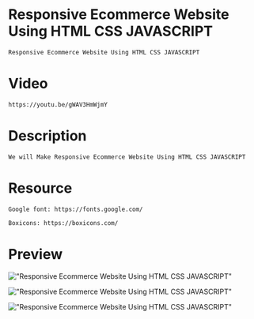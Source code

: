 # Responsive Ecommerce Website Using HTML CSS JAVASCRIPT

    Responsive Ecommerce Website Using HTML CSS JAVASCRIPT

# Video

    https://youtu.be/gWAV3HmWjmY

# Description

    We will Make Responsive Ecommerce Website Using HTML CSS JAVASCRIPT

# Resource

    Google font: https://fonts.google.com/

    Boxicons: https://boxicons.com/

# Preview

!["Responsive Ecommerce Website Using HTML CSS JAVASCRIPT"](https://user-images.githubusercontent.com/67447840/121814756-f017fb00-cc9c-11eb-997a-0acefe30d2e9.png "Responsive Ecommerce Website Using HTML CSS JAVASCRIPT")

!["Responsive Ecommerce Website Using HTML CSS JAVASCRIPT"](https://user-images.githubusercontent.com/67447840/121814769-fefead80-cc9c-11eb-8621-238d694bf6d5.png "Responsive Ecommerce Website Using HTML CSS JAVASCRIPT")

!["Responsive Ecommerce Website Using HTML CSS JAVASCRIPT"](https://user-images.githubusercontent.com/67447840/121814779-0aea6f80-cc9d-11eb-937f-f9afea0569b6.png "Responsive Ecommerce Website Using HTML CSS JAVASCRIPT")
